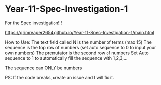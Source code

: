 # Year-11-Spec-Investigation-1
For the Spec investigation!!!

https://grimreaper2654.github.io/Year-11-Spec-Investigation-1/main.html

How to Use:
The text field called N is the number of terms (max 15)
The sequence is the top row of numbers (set auto sequence to 0 to input your own numbers)
The premutator is the second row of numbers
Set Auto sequence to 1 to automatically fill the sequence with 1,2,3,...

The sequence can ONLY be numbers

PS: If the code breaks, create an issue and I will fix it.
